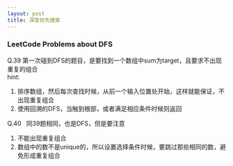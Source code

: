 ```yaml
---
layout: post
title: 深度优先搜索
---
```

### LeetCode Problems about DFS  

Q.39
第一次碰到DFS的题目，是要找到一个数组中sum为target，且要求不出现重复的组合  
hint:   
1. 排序数组，然后每次查找时候，从前一个输入位置处开始，这样就能保证，不出现重复组合  
2. 使用回溯的DFS，当触到根部，或者满足相应条件时候则返回  

Q.40  
同39题相同，也是DFS，但是要注意  
1. 不能出现重复组合  
2. 数组中的数不是unique的，所以设置选择条件时候，要跳过那些相同的数，避免形成重复组合
